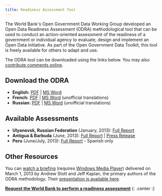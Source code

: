 ```yaml
---
title: Readiness Assessment Tool
---
```



The World Bank's Open Government Data Working Group developed an Open Data Readiness Assessment (ODRA) methodological tool that can be used to conduct an action-oriented assessment of the readiness of a government or individual agency to evaluate, design and implement an Open Data initiative. As part of the Open Government Data Toolkit, this tool is freely available for others to adapt and use.

The ODRA tool can be downloaded using the links below. You may also [contribute comments online](http://personal.crocodoc.com/7yQvCzX).

## Download the ODRA ##

* **English:** [PDF](../docs/odra/odra_v2-en.pdf) \| [MS Word](../docs/odra/odra_v2-en.doc)
* **French:** [PDF](../docs/odra/odra_v1-fr.pdf) \| [MS Word](../docs/odra/odra_v1-en.docx) (unofficial translations)
* **Russian:** [PDF](../docs/odra/odra_v2-ru.pdf) \| [MS Word](../docs/odra/odra_v2-ru.docx) (unofficial translations)


## Available Assessments ##

* **Ulyanovsk, Russian Federation** (January, 2013): [Full Report](../docs/odra/odra_ulyanovsk_web_final.doc)
* **Antigua & Barbuda** (June, 2013): [Full Report](http://www.ab.gov.ag/article_details.php?id=4222&category=114) \| [Press Release](http://www.ab.gov.ag/article_details.php?id=4223&category=38)
* **Peru** (June/July, 2013): [Full Report](../docs/odra/odra-peru-final.pdf) - Spanish only


## Other Resources ##

You can [watch a briefing](mms://wbmswebcast1.worldbank.org/DEC/2013-03-01/OD_RA_Briefing.wmv) (requires [Windows Media
Player](http://windows.microsoft.com/en-us/windows/windows-media-player)) delivered on March 1, 2013 by Andrew Stott and
Jeff Kaplan, the primary authors of the ODRA methodology. Their [presentation is available
here](../docs/odra/2013-03-01_0900_open_data-odra_briefing.pdf).

**[Request the World Bank to perform a readiness assessment](mailto:opengovdata@worldbank.org)**
{: .center :}
